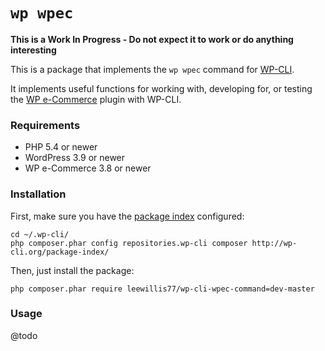 `wp wpec`
===========

**This is a Work In Progress - Do not expect it to work or do anything interesting**

This is a package that implements the `wp wpec` command for [WP-CLI](http://wp-cli.org).

It implements useful functions for working with, developing for, or testing the [WP e-Commerce](http://wordpress.org/extend/wp-e-commerce) plugin with WP-CLI.

### Requirements

* PHP 5.4 or newer
* WordPress 3.9 or newer
* WP e-Commerce 3.8 or newer

### Installation

First, make sure you have the [package index](http://wp-cli.org/package-index/) configured:

```
cd ~/.wp-cli/
php composer.phar config repositories.wp-cli composer http://wp-cli.org/package-index/
```

Then, just install the package:

```
php composer.phar require leewillis77/wp-cli-wpec-command=dev-master
```

### Usage

@todo

